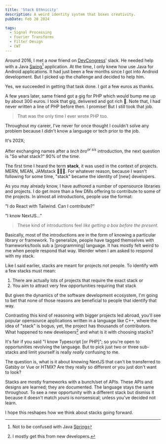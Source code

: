 ```yaml
---
title: 'Stack Ethnicity'
description: A weird identity system that boxes creativity.
pubDate: Feb 20 2024

tags:
  - Signal Processing
  - Fourier Transforms
  - Filter Design
  - CWT
---
```


Around 2016, I met a _now_ friend on [DevCongress](http://www.devcongress.org)' slack. He needed help with a Java [Swing](https://docs.oracle.com/javase/tutorial/uiswing/start/index.html)[^1] application. At the time, I only knew how use Java for Android applications. It had just been a few months since I got into Android development. But I picked up the challenge and decided to help him.

[^1]: Not to be confused with Java [Spring](https://spring.io)

Yes, we succeeded in getting that task done. I got a few euros as thanks.

A few years later, same friend got a gig for PHP which would bump me up by about 300 euros. I took that gig, delivered and got rich 🤑. Note that, I had never written a line of PHP before then. I promise! But I still took that job.

> That was the only time I ever wrote PHP too.

Throughout my career, I've never for once thought I couldn't solve any problem because I didn't know a language or tech prior to the job.

It's 202X;

After exchanging names after a _tech bro<sup>or sis</sup>_ introduction, the next question is "So what stack?" 90% of the time.

The first time I heard the term **stack**, it was used in the context of projects. MERN, MEAN, JAMstack 🤷🏽‍♂️. For whatever reason, because I wasn't following for some time, "stack" became the identity of [new] developers.

As you may already know, I have authored a number of opensource libraries and projects. I do get more than a few DMs offering to contribute to some of the projects. In almost all introductions, people use the format:

"I do React with Tailwind. Can I contribute?"

"I know NextJS…"

> These kind of introductions feel _like getting a box before the present_.

Basically, most of the introductions are in the form of knowing a particular library or framework. To generalize, people have tagged themselves with frameworks/tools sub a [programming] language. It has mostly felt weird to me when people respond that way. Weirder when I am asked to respond with my stack.

Like I said earlier, stacks are meant for projects not people. To identify with a few stacks must mean:

1. There are actually lots of projects that require the exact stack or
2. You aim to attract very few opportunities requiring that stack

But given the dynamics of the software development ecosystem, I'm going to bet that none of those reasons are beneficial to people that identify that way.

Contrasting this kind of reasoning with bigger projects led abroad, you'll see popular opensource applications written in a language like C++, where the idea of "stack" is bogus, yet, the project has thousands of contributors. What happened to new developers[^2] and what is it with choosing stacks?

[^2]: I mostly get this from new developers.

It's fair if you said "I know Typescript [or PHP]"; so you're open to opportunities revolving the language. But to pick just two or three sub-stacks and limit yourself is really _really_ confusing to me.

The question is, what is it about knowing NextJS that can't be transferred to Gatsby or Vue or HTMX? Are they really so different or you just don't want to look?

Stacks are mostly frameworks with a bunch/set of APIs. These APIs and designs are learned; they are documented. The language stays the same throughout. To see a new opportunity with a different stack but dismiss it because it doesn't match _yours_ is nonsensical; unless you've decided not learn.

I hope this reshapes how we think about stacks going forward.

